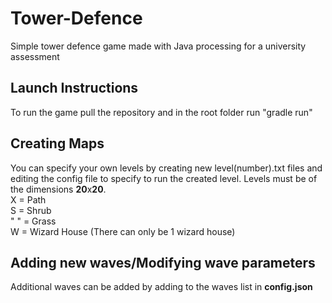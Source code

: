 # Tower-Defence
Simple tower defence game made with Java processing for a university assessment

## Launch Instructions
To run the game pull the repository and in the root folder run "gradle run"

## Creating Maps
You can specify your own levels by creating new level(number).txt files and editing the config file to specify to run the created level. Levels must be of the dimensions **20**x**20**.\
X = Path\
S = Shrub\
" " = Grass\
W = Wizard House (There can only be 1 wizard house)

## Adding new waves/Modifying wave parameters
Additional waves can be added by adding to the waves list in **config.json**
